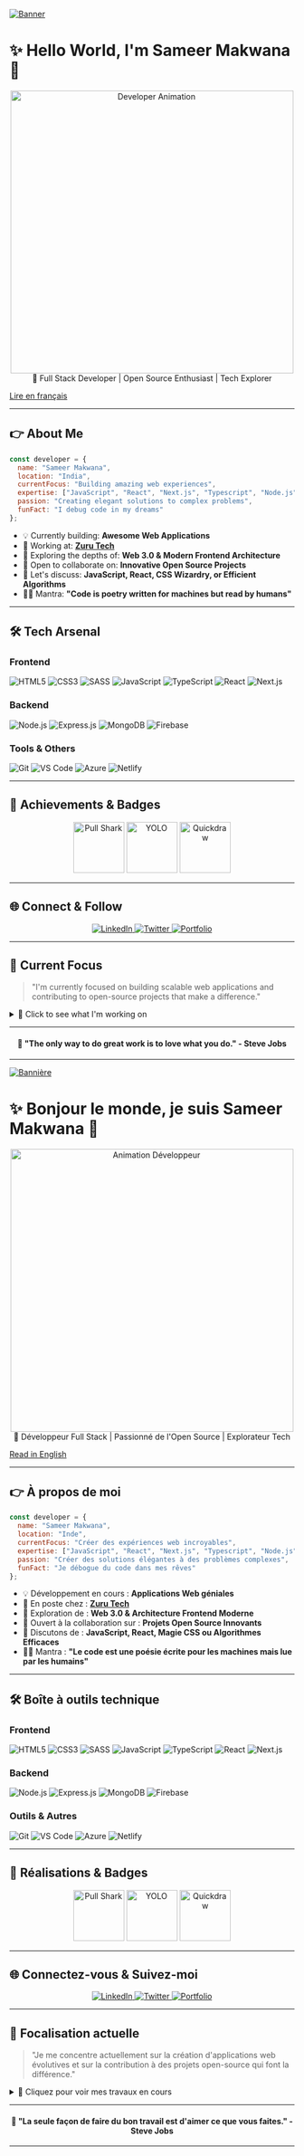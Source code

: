 <!-- ===== File: README.md ===== -->

[![Banner](https://raw.githubusercontent.com/sameermakwana19/sameermakwana19/main/assets/banner.png)](https://sameermakwana19.github.io)

# ✨ Hello World, I'm Sameer Makwana 🚀

<div align="center">
  <img src="https://www.wingstechsolutions.com/wp-content/uploads/2022/03/full-stack-development.gif" alt="Developer Animation" width="500">
  <div>
    🌛 Full Stack Developer | Open Source Enthusiast | Tech Explorer
  </div>
</div>

[Lire en français](README.fr.md)

---

## 👉 About Me

```javascript
const developer = {
  name: "Sameer Makwana",
  location: "India",
  currentFocus: "Building amazing web experiences",
  expertise: ["JavaScript", "React", "Next.js", "Typescript", "Node.js", "CSS/SCSS"],
  passion: "Creating elegant solutions to complex problems",
  funFact: "I debug code in my dreams"
};
```

- 💡 Currently building: **Awesome Web Applications**
- 💼 Working at: **[Zuru Tech](https://zuru.tech)**
- 🌱 Exploring the depths of: **Web 3.0 & Modern Frontend Architecture**
- 👯 Open to collaborate on: **Innovative Open Source Projects**
- 💬 Let's discuss: **JavaScript, React, CSS Wizardry, or Efficient Algorithms**
- 🧙‍♂️ Mantra: **"Code is poetry written for machines but read by humans"**

---

## 🛠️ Tech Arsenal

### Frontend
![HTML5](https://img.shields.io/badge/HTML5-E34F26?style=for-the-badge&logo=html5&logoColor=white)
![CSS3](https://img.shields.io/badge/CSS3-1572B6?style=for-the-badge&logo=css3&logoColor=white)
![SASS](https://img.shields.io/badge/Sass-CC6699?style=for-the-badge&logo=sass&logoColor=white)
![JavaScript](https://img.shields.io/badge/JavaScript-F7DF1E?style=for-the-badge&logo=javascript&logoColor=black)
![TypeScript](https://img.shields.io/badge/TypeScript-3178C6?style=for-the-badge&logo=typescript&logoColor=white)
![React](https://img.shields.io/badge/React-20232A?style=for-the-badge&logo=react&logoColor=61DAFB)
![Next.js](https://img.shields.io/badge/Next.js-000000?style=for-the-badge&logo=nextdotjs&logoColor=white)

### Backend
![Node.js](https://img.shields.io/badge/Node.js-339933?style=for-the-badge&logo=nodedotjs&logoColor=white)
![Express.js](https://img.shields.io/badge/Express.js-000000?style=for-the-badge&logo=express&logoColor=white)
![MongoDB](https://img.shields.io/badge/MongoDB-4EA94B?style=for-the-badge&logo=mongodb&logoColor=white)
![Firebase](https://img.shields.io/badge/Firebase-FFCA28?style=for-the-badge&logo=firebase&logoColor=black)

### Tools & Others
![Git](https://img.shields.io/badge/Git-F05032?style=for-the-badge&logo=git&logoColor=white)
![VS Code](https://img.shields.io/badge/VS_Code-0078D4?style=for-the-badge&logo=visual%20studio%20code&logoColor=white)
![Azure](https://img.shields.io/badge/Azure-0089D6?style=for-the-badge&logo=microsoft-azure&logoColor=white)
![Netlify](https://img.shields.io/badge/Netlify-00C7B7?style=for-the-badge&logo=netlify&logoColor=white)

---

## 📁 Achievements & Badges

<div align="center">
  <img src="https://github.githubassets.com/images/modules/profile/achievements/pull-shark-default.png" alt="Pull Shark" width="90" title="Pull Shark">
  <img src="https://github.githubassets.com/images/modules/profile/achievements/yolo-default.png" alt="YOLO" width="90" title="YOLO">
  <img src="https://github.githubassets.com/images/modules/profile/achievements/quickdraw-default.png" alt="Quickdraw" width="90" title="Quickdraw">
</div>

---

## 🌐 Connect & Follow
<div align="center">
  <a href="https://www.linkedin.com/in/sameer-makwana-157950278/">
    <img src="https://img.shields.io/badge/LinkedIn-0077B5?style=for-the-badge&logo=linkedin&logoColor=white" alt="LinkedIn">
  </a>
  <a href="https://x.com/SAMEERMAKWANA19">
    <img src="https://img.shields.io/badge/Twitter-1DA1F2?style=for-the-badge&logo=x&logoColor=white" alt="Twitter">
  </a>
  <a href="https://portfoliosameermakwana.netlify.app/">
    <img src="https://img.shields.io/badge/Portfolio-FF5722?style=for-the-badge&logo=todoist&logoColor=white" alt="Portfolio">
  </a>
</div>

---

## 📌 Current Focus

> "I'm currently focused on building scalable web applications and contributing to open-source projects that make a difference."

<details>
<summary>👀 Click to see what I'm working on</summary>
<br>

- 📱 Building a revolutionary app that simplifies daily tasks
- 📚 Creating comprehensive tutorials on modern web development
- 🌍 Contributing to open-source projects focused on education
- 🎓 Learning continuously to stay at the cutting edge of technology

</details>

---

<div align="center">
  <h4>💭 "The only way to do great work is to love what you do." - Steve Jobs</h4>
</div>

---

<!-- ===== File: README.fr.md ===== -->

[![Bannière](https://raw.githubusercontent.com/sameermakwana19/sameermakwana19/main/assets/banner.png)](https://sameermakwana19.github.io)

# ✨ Bonjour le monde, je suis Sameer Makwana 🚀

<div align="center">
  <img src="https://www.wingstechsolutions.com/wp-content/uploads/2022/03/full-stack-development.gif" alt="Animation Développeur" width="500">
  <div>
    🌛 Développeur Full Stack | Passionné de l'Open Source | Explorateur Tech
  </div>
</div>

[Read in English](README.md)

---

## 👉 À propos de moi

```javascript
const developer = {
  name: "Sameer Makwana",
  location: "Inde",
  currentFocus: "Créer des expériences web incroyables",
  expertise: ["JavaScript", "React", "Next.js", "Typescript", "Node.js", "CSS/SCSS"],
  passion: "Créer des solutions élégantes à des problèmes complexes",
  funFact: "Je débogue du code dans mes rêves"
};
```

- 💡 Développement en cours : **Applications Web géniales**
- 💼 En poste chez : **[Zuru Tech](https://zuru.tech)**
- 🌱 Exploration de : **Web 3.0 & Architecture Frontend Moderne**
- 👯 Ouvert à la collaboration sur : **Projets Open Source Innovants**
- 💬 Discutons de : **JavaScript, React, Magie CSS ou Algorithmes Efficaces**
- 🧙‍♂️ Mantra : **"Le code est une poésie écrite pour les machines mais lue par les humains"**

---

## 🛠️ Boîte à outils technique

### Frontend
![HTML5](https://img.shields.io/badge/HTML5-E34F26?style=for-the-badge&logo=html5&logoColor=white)
![CSS3](https://img.shields.io/badge/CSS3-1572B6?style=for-the-badge&logo=css3&logoColor=white)
![SASS](https://img.shields.io/badge/Sass-CC6699?style=for-the-badge&logo=sass&logoColor=white)
![JavaScript](https://img.shields.io/badge/JavaScript-F7DF1E?style=for-the-badge&logo=javascript&logoColor=black)
![TypeScript](https://img.shields.io/badge/TypeScript-3178C6?style=for-the-badge&logo=typescript&logoColor=white)
![React](https://img.shields.io/badge/React-20232A?style=for-the-badge&logo=react&logoColor=61DAFB)
![Next.js](https://img.shields.io/badge/Next.js-000000?style=for-the-badge&logo=nextdotjs&logoColor=white)

### Backend
![Node.js](https://img.shields.io/badge/Node.js-339933?style=for-the-badge&logo=nodedotjs&logoColor=white)
![Express.js](https://img.shields.io/badge/Express.js-000000?style=for-the-badge&logo=express&logoColor=white)
![MongoDB](https://img.shields.io/badge/MongoDB-4EA94B?style=for-the-badge&logo=mongodb&logoColor=white)
![Firebase](https://img.shields.io/badge/Firebase-FFCA28?style=for-the-badge&logo=firebase&logoColor=black)

### Outils & Autres
![Git](https://img.shields.io/badge/Git-F05032?style=for-the-badge&logo=git&logoColor=white)
![VS Code](https://img.shields.io/badge/VS_Code-0078D4?style=for-the-badge&logo=visual%20studio%20code&logoColor=white)
![Azure](https://img.shields.io/badge/Azure-0089D6?style=for-the-badge&logo=microsoft-azure&logoColor=white)
![Netlify](https://img.shields.io/badge/Netlify-00C7B7?style=for-the-badge&logo=netlify&logoColor=white)

---

## 📁 Réalisations & Badges

<div align="center">
  <img src="https://github.githubassets.com/images/modules/profile/achievements/pull-shark-default.png" alt="Pull Shark" width="90" title="Pull Shark">
  <img src="https://github.githubassets.com/images/modules/profile/achievements/yolo-default.png" alt="YOLO" width="90" title="YOLO">
  <img src="https://github.githubassets.com/images/modules/profile/achievements/quickdraw-default.png" alt="Quickdraw" width="90" title="Quickdraw">
</div>

---

## 🌐 Connectez-vous & Suivez-moi
<div align="center">
  <a href="https://www.linkedin.com/in/sameer-makwana-157950278/">
    <img src="https://img.shields.io/badge/LinkedIn-0077B5?style=for-the-badge&logo=linkedin&logoColor=white" alt="LinkedIn">
  </a>
  <a href="https://x.com/SAMEERMAKWANA19">
    <img src="https://img.shields.io/badge/Twitter-1DA1F2?style=for-the-badge&logo=x&logoColor=white" alt="Twitter">
  </a>
  <a href="https://portfoliosameermakwana.netlify.app/">
    <img src="https://img.shields.io/badge/Portfolio-FF5722?style=for-the-badge&logo=todoist&logoColor=white" alt="Portfolio">
  </a>
</div>

---

## 📌 Focalisation actuelle

> "Je me concentre actuellement sur la création d'applications web évolutives et sur la contribution à des projets open-source qui font la différence."

<details>
<summary>👀 Cliquez pour voir mes travaux en cours</summary>
<br>

- 📱 Création d'une application révolutionnaire pour simplifier les tâches quotidiennes
- 📚 Rédaction de tutoriels complets sur le développement web moderne
- 🎓 Apprentissage continu pour rester à la pointe de la technologie

</details>

---

<div align="center">
  <h4>💭 "La seule façon de faire du bon travail est d'aimer ce que vous faites." - Steve Jobs</h4>
</div>

---
